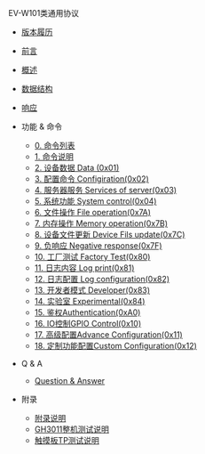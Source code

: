 EV-W101类通用协议

- [版本履历](revision.md)
- [前言](foreword.md)
- [概述](summarize.md)
- [数据结构](data_structure.md)
- [响应](response.md)
- 功能 & 命令

  - [0. 命令列表](cmd-list.md)
  - [1. 命令说明](cmd-home.md)
  - [2. 设备数据 Data (0x01)](cmd-data.md)
  - [3. 配置命令 Configiration(0x02)](cmd-configuration.md)
  - [4. 服务器服务 Services of server(0x03)](cmd-server-service.md)
  - [5. 系统功能 System control(0x04)](cmd-system-function.md)
  - [6. 文件操作 File operation(0x7A)](cmd-file-operation.md)
  - [7. 内存操作 Memory operation(0x7B)](cmd-memory-operation.md)
  - [8. 设备文件更新 Device Fils update(0x7C)](cmd-device-file-update.md)
  - [9. 负响应 Negative response(0x7F)](cmd-negative.md)
  - [10. 工厂测试 Factory Test(0x80)](cmd-factory-test.md)
  - [11. 日志内容 Log print(0x81)](cmd-log.md)
  - [12. 日志配置 Log configuration(0x82)](cmd-log-config.md)
  - [13. 开发者模式 Developer(0x83)](cmd-developer.md)
  - [14. 实验室 Experimental(0x84)](cmd-experimental.md)
  - [15. 鉴权Authentication(0xA0)](cmd-authentication.md)
  - [16. IO控制GPIO Control(0x10)](cmd-io-control.md)
  - [17. 高级配置Advance Configuration(0x11)](cmd-advance-configuration.md)
  - [18. 定制功能配置Custom Configuration(0x12)](cmd-custom-configuration.md)
- Q & A

  - [Question &amp; Answer](Q&A.md)
- 附录

  - [附录说明](appendix-home.md)
  - [GH3011整机测试说明](appendix-GH3011整机测试说明.md)
  - [触摸板TP测试说明](appendix-触摸板TP测试说明.md)
